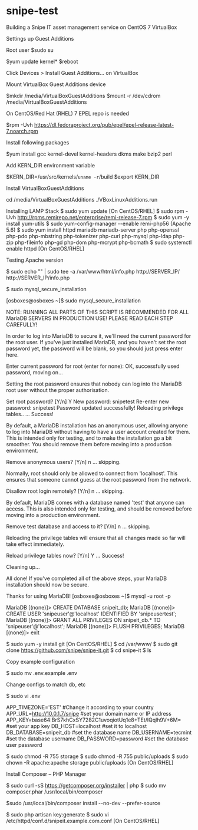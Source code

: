 # snipe-test
Building a Snipe IT asset management service on CentOS 7 VirtualBox


Settings up Guest Additions

Root user
$sudo su

$yum update kernel*
$reboot

Click Devices > Install Guest Additions… on VirtualBox

Mount VirtualBox Guest Additions device

$mkdir /media/VirtualBoxGuestAdditions
$mount -r /dev/cdrom /media/VirtualBoxGuestAdditions

On CentOS/Red Hat (RHEL) 7 EPEL repo is needed

$rpm -Uvh https://dl.fedoraproject.org/pub/epel/epel-release-latest-7.noarch.rpm

Install following packages

$yum install gcc kernel-devel kernel-headers dkms make bzip2 perl

Add KERN_DIR environment variable

$KERN_DIR=/usr/src/kernels/`uname -r`/build
$export KERN_DIR

Install VirtualBoxGuestAdditions

cd /media/VirtualBoxGuestAdditions
./VBoxLinuxAdditions.run


Installing LAMP Stack
$ sudo yum update        [On CentOS/RHEL] 
$ sudo rpm -Uvh http://rpms.remirepo.net/enterprise/remi-release-7.rpm
$ sudo yum -y install yum-utils
$ sudo yum-config-manager --enable remi-php56 (Apache 5.6)
$ sudo yum install httpd mariadb mariadb-server php php-openssl php-pdo php-mbstring php-tokenizer php-curl php-mysql php-ldap php-zip php-fileinfo php-gd php-dom php-mcrypt php-bcmath
$ sudo systemctl enable httpd         [On CentOS/RHEL]

Testing Apache version

$ sudo echo "<?php  phpinfo(); ?>" | sudo tee -a /var/www/html/info.php
http://SERVER_IP/
http://SERVER_IP/info.php 

$ sudo mysql_secure_installation     

[osboxes@osboxes ~]$ sudo mysql_secure_installation

NOTE: RUNNING ALL PARTS OF THIS SCRIPT IS RECOMMENDED FOR ALL MariaDB
      SERVERS IN PRODUCTION USE!  PLEASE READ EACH STEP CAREFULLY!

In order to log into MariaDB to secure it, we'll need the current
password for the root user.  If you've just installed MariaDB, and
you haven't set the root password yet, the password will be blank,
so you should just press enter here.

Enter current password for root (enter for none): 
OK, successfully used password, moving on...

Setting the root password ensures that nobody can log into the MariaDB
root user without the proper authorisation.

Set root password? [Y/n] Y
New password: snipetest
Re-enter new password: snipetest
Password updated successfully!
Reloading privilege tables..
 ... Success!


By default, a MariaDB installation has an anonymous user, allowing anyone
to log into MariaDB without having to have a user account created for
them.  This is intended only for testing, and to make the installation
go a bit smoother.  You should remove them before moving into a
production environment.

Remove anonymous users? [Y/n] n
 ... skipping.

Normally, root should only be allowed to connect from 'localhost'.  This
ensures that someone cannot guess at the root password from the network.

Disallow root login remotely? [Y/n] n
 ... skipping.

By default, MariaDB comes with a database named 'test' that anyone can
access.  This is also intended only for testing, and should be removed
before moving into a production environment.

Remove test database and access to it? [Y/n] n
 ... skipping.

Reloading the privilege tables will ensure that all changes made so far
will take effect immediately.

Reload privilege tables now? [Y/n] Y
 ... Success!

Cleaning up...

All done!  If you've completed all of the above steps, your MariaDB
installation should now be secure.

Thanks for using MariaDB!
[osboxes@osboxes ~]$ mysql -u root -p

MariaDB [(none)]> CREATE DATABASE snipeit_db;
MariaDB [(none)]> CREATE USER 'snipeuser'@'localhost' IDENTIFIED BY 'snipeusertest';
MariaDB [(none)]> GRANT ALL PRIVILEGES ON snipeit_db.* TO 'snipeuser'@'localhost';
MariaDB [(none)]> FLUSH PRIVILEGES;
MariaDB [(none)]> exit

$ sudo yum -y install git      [On CentOS/RHEL]
$ cd  /var/www/
$ sudo git clone https://github.com/snipe/snipe-it.git
$ cd snipe-it
$ ls

Copy example configuration

$ sudo mv .env.example .env

Change configs to match db, etc

$ sudo vi .env

APP_TIMEZONE='EST'                                   #Change it according to your country
APP_URL=http://10.0.1.7/snipe                                #set your domain name or IP address
APP_KEY=base64:BrS7khCxSY7282C1uvoqiotUq1e8+TEt/IQqlh9V+6M=   #set your app key
DB_HOST=localhost                                             #set it to localhost
DB_DATABASE=snipeit_db                                        #set the database name
DB_USERNAME=tecmint                                           #set the database username
DB_PASSWORD=password                                          #set the database user password

$ sudo chmod -R 755 storage 
$ sudo chmod -R 755 public/uploads
$ sudo chown -R apache:apache storage public/uploads         [On CentOS/RHEL]

Install Composer – PHP Manager

$ sudo curl -sS https://getcomposer.org/installer | php
$ sudo mv composer.phar /usr/local/bin/composer

$sudo /usr/local/bin/composer install --no-dev --prefer-source

$ sudo php artisan key:generate
$ sudo vi /etc/httpd/conf.d/snipeit.example.com.conf                [On CentOS/RHEL]
